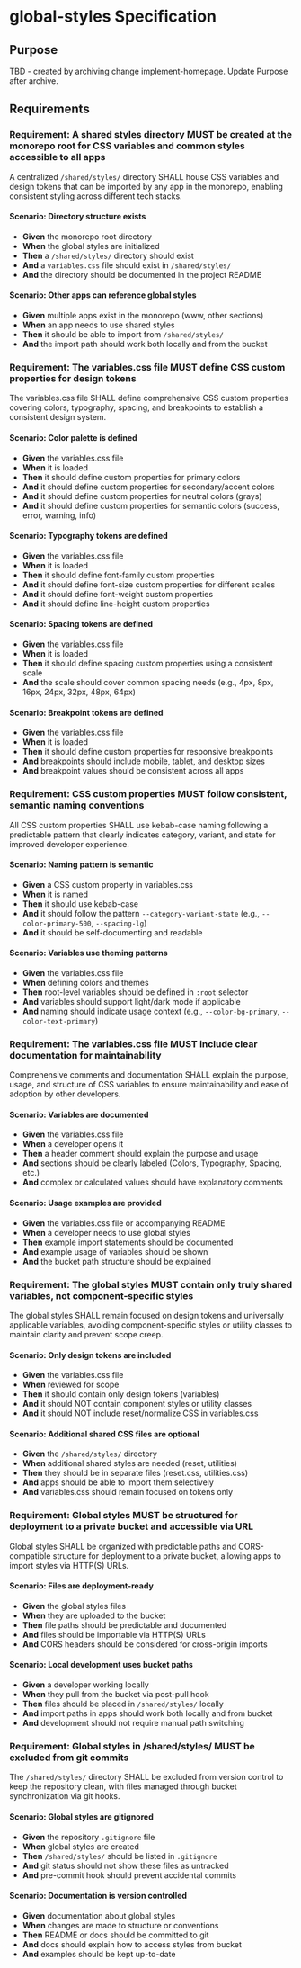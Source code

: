 # global-styles Specification

## Purpose
TBD - created by archiving change implement-homepage. Update Purpose after archive.
## Requirements
### Requirement: A shared styles directory MUST be created at the monorepo root for CSS variables and common styles accessible to all apps

A centralized `/shared/styles/` directory SHALL house CSS variables and design tokens that can be imported by any app in the monorepo, enabling consistent styling across different tech stacks.

#### Scenario: Directory structure exists
- **Given** the monorepo root directory
- **When** the global styles are initialized
- **Then** a `/shared/styles/` directory should exist
- **And** a `variables.css` file should exist in `/shared/styles/`
- **And** the directory should be documented in the project README

#### Scenario: Other apps can reference global styles
- **Given** multiple apps exist in the monorepo (www, other sections)
- **When** an app needs to use shared styles
- **Then** it should be able to import from `/shared/styles/`
- **And** the import path should work both locally and from the bucket

### Requirement: The variables.css file MUST define CSS custom properties for design tokens

The variables.css file SHALL define comprehensive CSS custom properties covering colors, typography, spacing, and breakpoints to establish a consistent design system.

#### Scenario: Color palette is defined
- **Given** the variables.css file
- **When** it is loaded
- **Then** it should define custom properties for primary colors
- **And** it should define custom properties for secondary/accent colors
- **And** it should define custom properties for neutral colors (grays)
- **And** it should define custom properties for semantic colors (success, error, warning, info)

#### Scenario: Typography tokens are defined
- **Given** the variables.css file
- **When** it is loaded
- **Then** it should define font-family custom properties
- **And** it should define font-size custom properties for different scales
- **And** it should define font-weight custom properties
- **And** it should define line-height custom properties

#### Scenario: Spacing tokens are defined
- **Given** the variables.css file
- **When** it is loaded
- **Then** it should define spacing custom properties using a consistent scale
- **And** the scale should cover common spacing needs (e.g., 4px, 8px, 16px, 24px, 32px, 48px, 64px)

#### Scenario: Breakpoint tokens are defined
- **Given** the variables.css file
- **When** it is loaded
- **Then** it should define custom properties for responsive breakpoints
- **And** breakpoints should include mobile, tablet, and desktop sizes
- **And** breakpoint values should be consistent across all apps

### Requirement: CSS custom properties MUST follow consistent, semantic naming conventions

All CSS custom properties SHALL use kebab-case naming following a predictable pattern that clearly indicates category, variant, and state for improved developer experience.

#### Scenario: Naming pattern is semantic
- **Given** a CSS custom property in variables.css
- **When** it is named
- **Then** it should use kebab-case
- **And** it should follow the pattern `--category-variant-state` (e.g., `--color-primary-500`, `--spacing-lg`)
- **And** it should be self-documenting and readable

#### Scenario: Variables use theming patterns
- **Given** the variables.css file
- **When** defining colors and themes
- **Then** root-level variables should be defined in `:root` selector
- **And** variables should support light/dark mode if applicable
- **And** naming should indicate usage context (e.g., `--color-bg-primary`, `--color-text-primary`)

### Requirement: The variables.css file MUST include clear documentation for maintainability

Comprehensive comments and documentation SHALL explain the purpose, usage, and structure of CSS variables to ensure maintainability and ease of adoption by other developers.

#### Scenario: Variables are documented
- **Given** the variables.css file
- **When** a developer opens it
- **Then** a header comment should explain the purpose and usage
- **And** sections should be clearly labeled (Colors, Typography, Spacing, etc.)
- **And** complex or calculated values should have explanatory comments

#### Scenario: Usage examples are provided
- **Given** the variables.css file or accompanying README
- **When** a developer needs to use global styles
- **Then** example import statements should be documented
- **And** example usage of variables should be shown
- **And** the bucket path structure should be explained

### Requirement: The global styles MUST contain only truly shared variables, not component-specific styles

The global styles SHALL remain focused on design tokens and universally applicable variables, avoiding component-specific styles or utility classes to maintain clarity and prevent scope creep.

#### Scenario: Only design tokens are included
- **Given** the variables.css file
- **When** reviewed for scope
- **Then** it should contain only design tokens (variables)
- **And** it should NOT contain component styles or utility classes
- **And** it should NOT include reset/normalize CSS in variables.css

#### Scenario: Additional shared CSS files are optional
- **Given** the `/shared/styles/` directory
- **When** additional shared styles are needed (reset, utilities)
- **Then** they should be in separate files (reset.css, utilities.css)
- **And** apps should be able to import them selectively
- **And** variables.css should remain focused on tokens only

### Requirement: Global styles MUST be structured for deployment to a private bucket and accessible via URL

Global styles SHALL be organized with predictable paths and CORS-compatible structure for deployment to a private bucket, allowing apps to import styles via HTTP(S) URLs.

#### Scenario: Files are deployment-ready
- **Given** the global styles files
- **When** they are uploaded to the bucket
- **Then** file paths should be predictable and documented
- **And** files should be importable via HTTP(S) URLs
- **And** CORS headers should be considered for cross-origin imports

#### Scenario: Local development uses bucket paths
- **Given** a developer working locally
- **When** they pull from the bucket via post-pull hook
- **Then** files should be placed in `/shared/styles/` locally
- **And** import paths in apps should work both locally and from bucket
- **And** development should not require manual path switching

### Requirement: Global styles in /shared/styles/ MUST be excluded from git commits

The `/shared/styles/` directory SHALL be excluded from version control to keep the repository clean, with files managed through bucket synchronization via git hooks.

#### Scenario: Global styles are gitignored
- **Given** the repository `.gitignore` file
- **When** global styles are created
- **Then** `/shared/styles/` should be listed in `.gitignore`
- **And** git status should not show these files as untracked
- **And** pre-commit hook should prevent accidental commits

#### Scenario: Documentation is version controlled
- **Given** documentation about global styles
- **When** changes are made to structure or conventions
- **Then** README or docs should be committed to git
- **And** docs should explain how to access styles from bucket
- **And** examples should be kept up-to-date

